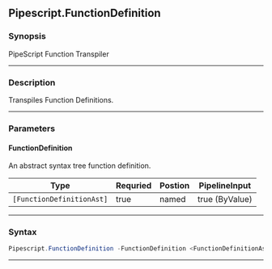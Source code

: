 
Pipescript.FunctionDefinition
-----------------------------
### Synopsis
PipeScript Function Transpiler

---
### Description

Transpiles Function Definitions.

---
### Parameters
#### **FunctionDefinition**

An abstract syntax tree function definition.



|Type                         |Requried|Postion|PipelineInput |
|-----------------------------|--------|-------|--------------|
|```[FunctionDefinitionAst]```|true    |named  |true (ByValue)|
---
### Syntax
```PowerShell
Pipescript.FunctionDefinition -FunctionDefinition <FunctionDefinitionAst> [<CommonParameters>]
```
---


